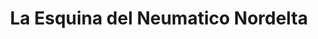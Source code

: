 ---
title: "La Esquina del Neumatico Nordelta"
url: /nordelta/la-esquina-del-neumatico-nordelta/
shop: Reifen
---